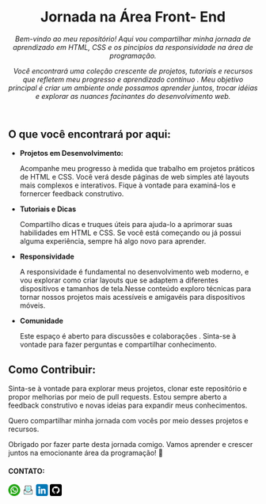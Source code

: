 <html lang="pt-br">
<head>
    <meta charset="UTF-8">
    <meta name="viewport" content="width=device-width, initial-scale=1.0">
    <header>
        <h1>Jornada na Área Front- End</h1>
        <p><i>Bem-vindo ao meu repositório! Aqui vou compartilhar minha jornada de aprendizado em HTML, CSS e os pincipíos da responsividade na área de programação.</i></p>
        <p><i>Você encontrará uma coleção crescente de projetos, tutoriais e recursos que refletem meu progresso e aprendizado contínuo . Meu objetivo principal é criar um ambiente onde possamos aprender juntos, trocar idéias e explorar as nuances facinantes do desenvolvimento web. </i></p>
    </header>
    <body>
    <main>
        <section>
            <h1>O que você encontrará por aqui:</h1>
            <ul>
                <li><b>Projetos em Desenvolvimento:</b></li><p> Acompanhe meu progresso à medida que trabalho em projetos práticos de HTML e CSS. Você verá desde páginas de web simples até layouts mais complexos e interativos. Fique à vontade para examiná-los e fornercer feedback construtivo.</p>
                <li><b>Tutoriais e Dicas</b><p>Compartilho dicas e truques úteis para ajuda-lo a aprimorar suas habilidades em HTML e CSS. Se você está começando ou já possui alguma experiência, sempre há algo novo para aprender.</p></li>
                <li><b>Responsividade</b><p>A responsividade é fundamental no desenvolvimento web moderno, e vou explorar como criar layouts que se adaptem a diferentes dispositivos e tamanhos de tela.Nesse conteúdo exploro técnicas para tornar nossos projetos mais acessíveis e amigavéis para dispositivos móveis. </p></li>
                <li><b>Comunidade</b><p> Este espaço é aberto para discussões e colaborações . Sinta-se à vontade para fazer perguntas e compartilhar conhecimento. </p></li>
            </ul>
        </section>
        <section>
        <h1>Como Contribuir:</h1>
            <p>Sinta-se à vontade para explorar meus projetos, clonar este repositório e propor melhorias por meio de pull requests. Estou sempre aberto a feedback construtivo e novas ideias para expandir meus conhecimentos.</p>
            <p>Quero compartilhar minha jornada com vocês por meio desses projetos e recursos.</p>
            <p>Obrigado por fazer parte desta jornada comigo. Vamos aprender e crescer juntos na emocionante área da programação! 🚀</p>
        </section>
        <section>
            <h4>CONTATO:</h4>
            <a href="https://wa.me/5521964168393"><img src="https://github.com/brunolaudelino/bruno.laudelino.github.io/blob/main/img/icon/whatsapp.png?raw=true" alt="Whats" width="24px" height="24px"></a>
            <a href="mailto:brunolaudelino@outlook.com"><img src="https://github.com/brunolaudelino/bruno.laudelino.github.io/blob/main/img/logo/e-mail.gif?raw=true" alt="email" width="24px" height="24px"></a>
            <a href="https://www.linkedin.com/in/brunolaudelino/"><img src="https://github.com/brunolaudelino/bruno.laudelino.github.io/blob/main/img/icon/linkedin.png?raw=true" alt="linkedin" width="24px" height="24px"></a>
            <a href="https://brunolaudelino.github.io/bruno.laudelino.github.io/"><img src="https://github.com/brunolaudelino/bruno.laudelino.github.io/blob/main/img/icon/github.png?raw=true" alt="git" width="24px" height="24px"></a>
        </section>
    </main>
    </body>
    </html>
